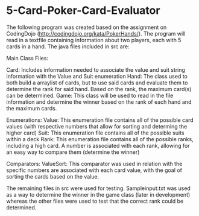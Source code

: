 # 5-Card-Poker-Card-Evaluator
The following program was created based on the assignment on CodingDojo (http://codingdojo.org/kata/PokerHands/).
The program will read in a textfile containing information about two players, each with 5 cards in a hand. The java files included in src are:

Main Class Files:

Card: Includes information needed to associate the value and suit string information with the Value and Suit enumeration
Hand: The class used to both build a arraylist of cards, but to use said cards and evaluate them to determine the rank for said hand. Based on the rank, the maximum card(s) can be determined.
Game: This class will be used to read in the file information and determine the winner based on the rank of each hand and the maximum cards.

Enumerations:
Value: This enumeration file contains all of the possible card values (with respective numbers that allow for sorting and determing the higher card)
Suit: This enumeration file contains all of the possible suits within a deck
Rank: This enumeration file contains all of the possible ranks, including a high card. A number is associated with each rank, allowing for an easy way to compare them (determine the winner)

Comparators:
ValueSort: This comparator was used in relation with the specific numbers are associated with each card value, with the goal of sorting the cards based on the value.

The remaining files in src were used for testing. Sampleinput.txt was used as a way to determine the winner in the game class (later in development) whereas the other files were used to test that the correct rank could be determined.
